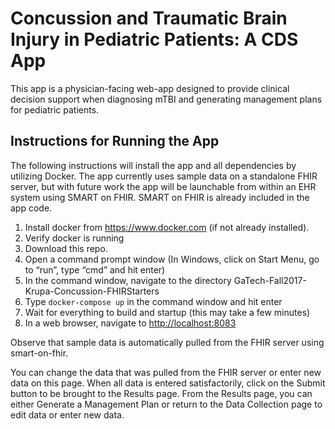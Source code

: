 # Concussion and Traumatic Brain Injury in Pediatric Patients: A CDS App

This app is a physician-facing web-app designed to provide clinical decision support when diagnosing mTBI and generating management plans for pediatric patients.

## Instructions for Running the App

The following instructions will install the app and all dependencies by utilizing Docker. The app currently uses sample data on a standalone FHIR server, but with future work the app will be launchable from within an EHR system using SMART on FHIR. SMART on FHIR is already included in the app code.

1.	Install docker from <https://www.docker.com> (if not already installed).
2.	Verify docker is running
3.	Download this repo.
4.	Open a command prompt window (In Windows, click on Start Menu, go to “run”, type “cmd” and hit enter)
5.	In the command window, navigate to the directory GaTech-Fall2017-Krupa-Concussion-FHIRStarters
6.	Type `docker-compose up` in the command window and hit enter
7.	Wait for everything to build and startup (this may take a few minutes)
8.	In a web browser, navigate to <http://localhost:8083>

Observe that sample data is automatically pulled from the FHIR server using smart-on-fhir.

You can change the data that was pulled from the FHIR server or enter new data on this page. When all data is entered satisfactorily, click on the Submit button to be brought to the Results page.  From the Results page, you can either Generate a Management Plan or return to the Data Collection page to edit data or enter new data.  
